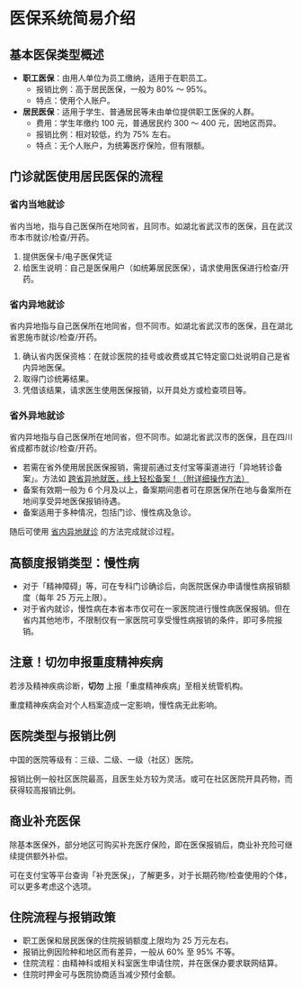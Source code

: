 # 医保系统简易介绍

## 基本医保类型概述

- **职工医保**：由用人单位为员工缴纳，适用于在职员工。
  - 报销比例：高于居民医保，一般为 80% ～ 95%。
  - 特点：使用个人账户。
- **居民医保**：适用于学生、普通居民等未由单位提供职工医保的人群。
  - 费用：学生年缴约 100 元，普通居民约 300 ～ 400 元，因地区而异。
  - 报销比例：相对较低，约为 75% 左右。
  - 特点：无个人账户，为统筹医疗保险，但有限额。

## 门诊就医使用居民医保的流程

### 省内当地就诊

省内当地，指与自己医保所在地同省，且同市。如湖北省武汉市的医保，且在武汉市本市就诊/检查/开药。

1. 提供医保卡/电子医保凭证
2. 给医生说明：自己是医保用户（如统筹居民医保），请求使用医保进行检查/开药。

### 省内异地就诊

省内异地指与自己医保所在地同省，但不同市。如湖北省武汉市的医保，且在湖北省恩施市就诊/检查/开药。

1. 确认省内医保资格：在就诊医院的挂号或收费或其它特定窗口处说明自己是省内异地医保。
2. 取得门诊统筹结果。
3. 凭借该结果，请求医生使用医保报销，以开具处方或检查项目等。

### 省外异地就诊

省内异地指与自己医保所在地同省，但不同市。如湖北省武汉市的医保，且在四川省成都市就诊/检查/开药。

- 若需在省外使用居民医保报销，需提前通过支付宝等渠道进行「异地转诊备案」。方法如 [跨省异地就医，线上轻松备案！（附详细操作方法）](https://www.gov.cn/fuwu/2023-02/10/content_5741028.htm)
- 备案有效期一般为 6 个月及以上，备案期间患者可在原医保所在地与备案所在地间享受异地医保报销待遇。
- 备案适用于多种情况，包括门诊、慢性病及急诊。

随后可使用 [省内异地就诊](#省内异地就诊) 的方法完成就诊过程。

## 高额度报销类型：慢性病

- 对于「精神障碍」等，可在专科门诊确诊后，向医院医保办申请慢性病报销额度（每年 25 万元上限）。
- 对于省内就诊，慢性病在本省本市仅可在一家医院进行慢性病医保报销。但在省内其他地市，不限制仅有一家医院可享受慢性病报销的条件，即可多院报销。

## 注意！切勿申报重度精神疾病

若涉及精神疾病诊断，**切勿** 上报「重度精神疾病」至相关统管机构。

重度精神疾病会对个人档案造成一定影响，慢性病无此影响。

## 医院类型与报销比例

中国的医院等级有：三级、二级、一级（社区）医院。

报销比例一般社区医院最高，且医生处方较为灵活。或可在社区医院开具药物，而获得较高报销比例。

## 商业补充医保

除基本医保外，部分地区可购买补充医疗保险，即在医保报销后，商业补充险可继续提供额外补偿。

可在支付宝等平台查询「补充医保」，了解更多，对于长期药物/检查使用的个体，可以更多考虑这个选项。

## 住院流程与报销政策

- 职工医保和居民医保的住院报销额度上限均为 25 万元左右。
- 报销比例因险种和地区而有差异，一般从 60% 至 95% 不等。
- 住院流程：由精神科或相关科室医生申请住院，并在医保办要求联网结算。
- 住院时押金可与医院协商适当减少预付金额。
